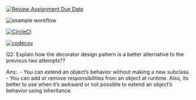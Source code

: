 [![Review Assignment Due Date](https://classroom.github.com/assets/deadline-readme-button-24ddc0f5d75046c5622901739e7c5dd533143b0c8e959d652212380cedb1ea36.svg)](https://classroom.github.com/a/SxBlQJZL)

![example workflow](https://github.com/cpit252/lab-6-TareqB1/actions/workflows/classroom.yml/badge.svg)

[![CircleCI](https://dl.circleci.com/status-badge/img/gh/TareqB1/lab-06-vid/tree/main.svg?style=svg)](https://dl.circleci.com/status-badge/redirect/gh/TareqB1/lab-06-vid/tree/main)

[![codecov](https://codecov.io/gh/TareqB1/lab-06-vid/branch/main/graph/badge.svg?token=MLNWQP6Y25)](https://codecov.io/gh/TareqB1/lab-06-vid)



Q2: Explain how the decorator design pattern is a better alternative to the previous two attempts??

Ans:.   - You can extend an object’s behavior without making a new subclass.
        - You can add or remove responsibilities from an object at runtime.
        Also, its better to use when it’s awkward or not possible to extend an object’s behavior using inheritance.
        
